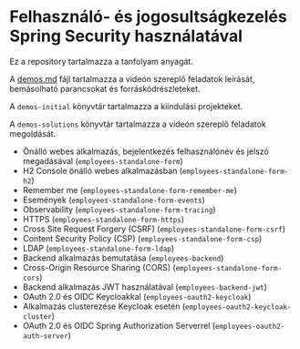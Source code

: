 # Felhasználó- és jogosultságkezelés Spring Security használatával

Ez a repository tartalmazza a tanfolyam anyagát.

A [demos.md](demos.md) fájl tartalmazza a videón szereplő feladatok leírását, bemásolható
parancsokat és forráskódrészleteket.

A `demos-initial` könyvtár tartalmazza a kiindulási projekteket.

A `demos-solutions` könyvtár tartalmazza a videón szereplő feladatok megoldását.

* Önálló webes alkalmazás, bejelentkezés felhasználónév és jelszó megadásával (`employees-standalone-form`)
* H2 Console önálló webes alkalmazásban (`employees-standalone-form-h2`)
* Remember me (`employees-standalone-form-remember-me`)
* Események (`employees-standalone-form-events`)
* Observability (`employees-standalone-form-tracing`)
* HTTPS (`employees-standalone-form-https`)
* Cross Site Request Forgery (CSRF) (`employees-standalone-form-csrf`)
* Content Security Policy (CSP) (`employees-standalone-form-csp`)
* LDAP (`employees-standalone-form-ldap`)
* Backend alkalmazás bemutatása (`employees-backend`)
* Cross-Origin Resource Sharing (CORS) (`employees-standalone-form-cors`)
* Backend alkalmazás JWT használatával (`employees-backend-jwt`)
* OAuth 2.0 és OIDC Keycloakkal (`employees-oauth2-keycloak`)
* Alkalmazás clusterezése Keycloak esetén (`employees-oauth2-keycloak-cluster`)
* OAuth 2.0 és OIDC Spring Authorization Serverrel (`employees-oauth2-auth-server`)